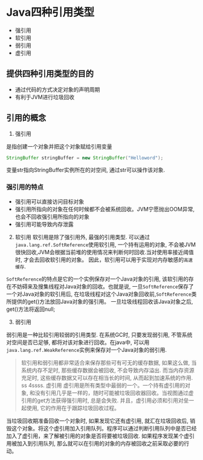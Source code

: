 # Java四种引用类型
- 强引用
- 软引用
- 弱引用
- 虚引用

## 提供四种引用类型的目的
- 通过代码的方式决定对象的声明周期
- 有利于JVM进行垃圾回收

## 引用的概念

1. 强引用
 
是指创建一个对象并把这个对象赋给引用变量

```java
StringBuffer stringBuffer = new StringBuffer("Helloword");
```
变量str指向StringBuffer实例所在的对空间, 通过str可以操作该对象.

### 强引用的特点

- 强引用可以直接访问目标对象
- 强引用所指向的对象在任何时候都不会被系统回收。JVM宁愿抛出OOM异常, 也会不回收强引用所指向的对象
- 强引用可能导致内存泄露

2. 软引用
软引用是除了强引用外, 最强的引用类型. 可以通过`java.lang.ref.SoftReference`使用软引用, 一个持有运用的对象, 不会被JVM很快回收,JVM会根据当前堆的使用情况来判断何时回收.当对使用率接近阈值时, 才会去回收软引用的对象。 因此，软引用可以用于实现对内存敏感的`高速缓存`.

`SoftReference`的特点是它的一个实例保存对一个Java对象的引用, 该软引用的存在不妨碍来及搜集线程对Java对象的回收。也就是说, 一旦`SoftReference`保存了一个对Java对象的软引用后, 在垃圾线程对这个Java对象回收前,`SoftReference`类所提供的get()方法放回Java对象的强引用。 一旦垃圾线程回收该Java对象之后, get()方法将返回null;

3. 弱引用

弱引用是一种比较引用较弱的引用类型. 在系统GC时, 只要发现弱引用, 不管系统对空间是否已足够, 都将对该对象进行回收。在java中, 可以用`java.lang.ref.WeakReference`实例来保存对一个Java对象的弱引用.
> 软引用和弱引用都非常适合来保存那些可有可无的缓存数据, 如果这么做, 当系统内存不足时, 那些缓存数据会被回收, 不会导致内存溢出. 而当内存资源充足时, 这些缓存数据又可以存在相当长的时间, 从而起到加速系统的作用.
ss
4ssss. 虚引用
虚引用是所有类型中最弱的一个。一个持有虚引用的对象, 和没有引用几乎是一样的，随时可能被垃圾回收器回收。当视图通过虚引用的get方法获得强引用时, 总是会失败. 并且，虚引用必须和引用对垒一起使用, 它的作用在于跟踪垃圾回收过程。

当垃圾回收期准备回收一个对象时, 如果发现它还有虚引用, 就汇在垃圾回收后, 销毁这个对象。将这个虚引用加入引用队列。程序可以通过判断引用队列中是否已经加入了虚引用，来了解被引用的对象是否将要被垃圾回收. 如果程序发现某个虚引用被加入到引用队列, 那么就可以在引用的对象的内存被回收之前采取必要的行动。
